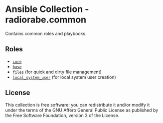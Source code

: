 # Ansible Collection - radiorabe.common

Contains common roles and playbooks.

## Roles

* [`core`](https://github.com/radiorabe/ansible-collection-common/tree/main/roles/core)
* [`base`](https://github.com/radiorabe/ansible-collection-common/tree/main/roles/base)
* [`files`](https://github.com/radiorabe/ansible-collection-common/tree/main/roles/files) (for quick and dirty file management)
* [`local_system_user`](https://github.com/radiorabe/ansible-collection-common/tree/main/roles/local_system_user) (for local system user creation)

## License

This collection is free software: you can redistribute it and/or modify it under the terms of the GNU Affero General Public License as published by the Free Software Foundation, version 3 of the License.
